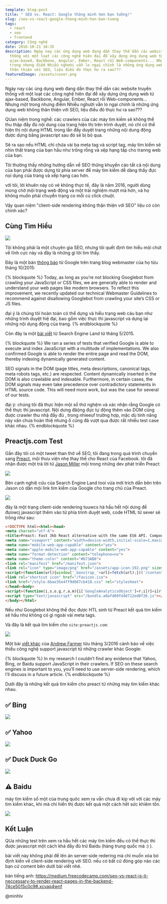 ```yaml
---
template: blog-post
title: " SEO vs. React: Google thông minh hơn bạn tưởng!"
slug: /seo-vs-react-google-thong-minh-hon-ban-tuong
tags:
  - react
  - seo
  - frontend
category: Công nghệ
date: 2016-10-21 16:35
description: Ngày nay các úng dụng web đang dần thay thế dần các website truyền
  thống với một loạt các công nghệ hiên đại để xây dựng ứng dụng web từ
  ajax-based, Backbone, Angular, Ember, React rồi Web-components... Nhưng một
  trong nhưng điểm Nhiều nghười vẫn lo ngại chính là những ứng dụng web không
  thân thiện với SEO, liệu điều đó thực hư ra sao???
featuredImage: /assets/cover.png
---
```

Ngày nay các úng dụng web đang dần thay thế dần các website truyền thống với một loạt các công nghệ hiên đại để xây dựng ứng dụng web từ ajax-based, Backbone, Angular, Ember,  React rồi Web-components... Nhưng một trong nhưng điểm Nhiều nghười vẫn lo ngại chính là những ứng dụng web không thân thiện với SEO, liệu điều đó thực hư ra sao???

<!--more-->

QUan niệm trong nghề: các crawlers của các máy tìm kiếm sẽ không thể thu thập đầy đủ nội dung của trang hiện thị trên trình duyệt, nó chỉ có thể hiện thị nội dung HTML trong lần đầy duyệt trang những nội dung động được dựng bằng javascript sau đó sẽ bị bỏ qua.

Sẽ ra sao nếu HTML chỉ chứa vài ba meta tag và script tag, máy tìm kiếm sẽ nhìn thất trang của bạn hầu như trống rỗng và xệp hạng tấp cho tranng web của bạn.

Tôi thường thấy những hướng dẫn về SEO thững khuyến cáo tất cả nội dung của bạn phải được dựng từ phía server để máy tìm kiếm dễ dàng thấy đực nọi dụng của trang và xếp hạng cao hơn.

với tôi, lời khuên này có vẻ không thực tế, đây là năm 2016, người dùng mong chờ mội trạng web động và một trải nghiệm mượt mà hơn, và họ không muốn phải chuyển trạng co mỗi cú click chuột.

Vậy quan niệm "client-side rendering không thận thiện với SEO" liệu có còn chính xác?

## Cùng Tìm Hiểu

![](/assets/react-seo-1.gif)

Tôi không phải là một chuyên gia SEO, nhưng tôi quết định tìm hiểu mội chút về lĩnh cực này và đây là những gì tôi tìm thấy.

Đây là một bản [thông báo](https://webmasters.googleblog.com/2015/10/deprecating-our-ajax-crawling-scheme.html) từ Google trên trang blog webmaster của họ từu tháng 10/2015:

{% blockquote %}
Today, as long as you’re not blocking Googlebot from crawling your JavaScript or CSS files, we are generally able to render and understand your web pages like modern browsers. To reflect this improvement, we recently updated our technical Webmaster Guidelines to recommend against disallowing Googlebot from crawling your site’s CSS or JS files.

đại ý là chúng tôi hoàn toàn có thể dựng và hiểu trạng web cảu bạn như những trình duyệt hiệ đại, bao gồm việc thực thi javascript và dựng lại những nội dụng động của trang.
{% endblockquote %}

Còn đây la một [bài viết](http://searchengineland.com/tested-googlebot-crawls-javascript-heres-learned-220157) từ Search Engine Land từ tháng 5/2015.

{% blockquote %}
We ran a series of tests that verified Google is able to execute and index JavaScript with a multitude of implementations. We also confirmed Google is able to render the entire page and read the DOM, thereby indexing dynamically generated content.

SEO signals in the DOM (page titles, meta descriptions, canonical tags, meta robots tags, etc.) are respected. Content dynamically inserted in the DOM is also crawlable and indexable. Furthermore, in certain cases, the DOM signals may even take precedence over contradictory statements in HTML source code. This will need more work, but was the case for several of our tests.

đại ý: chúng tôi đã thực hiện mội số thử nghệm và xác nhận rằng Google có thể thực thi javascript. Nội dưng đâộng đực tự động thêm vào DOM cũng được crawler thu nhậ đầy đủ , trong nhieeuf trường hợp, mặc dù tính năng này vãn chưa hoàn thiệ nhưng ố cũng đã vượt qua được rất nhiều test case khác nhau.
{% endblockquote %}

## Preactjs.com Test

Gần đây tôi có một tweet than thở về SEO, tôi đang trong quá trình chuyển sang [Preact](http://www.preactjs.com/), mội thưu viện nhẹ thay thế cho React của Facebook. tôi đã nhận được một trả lời từ [ Jason Miller](https://twitter.com/_developit) mội trong những dev phát triển Preact:

![](/assets/react-seo-3.png)

Bên cạnh nghiệ cứu của Search Engine Land tooi vừa mới trích dấn bên trên Jason  có dẫn mội link tìm kiếm của Google cho trang chủ của Preact.

![](/assets/react-seo-4.png)

đây là một trạng client-side rendering tuuwcs hà hầu hết nội dưng đề đựowcj javascript thêm vào từ phía trình duyệt web, code HTML từ sever sẽ trông như sau:

```html
<!DOCTYPE html><html><head>
<meta charset="utf-8">
<title>Preact: Fast 3kb React alternative with the same ES6 API. Components &amp; Virtual DOM.</title>
<meta name="viewport" content="width=device-width,initial-scale=1,maximum-scale=1,minimal-ui">
<meta name="mobile-web-app-capable" content="yes">
<meta name="apple-mobile-web-app-capable" content="yes">
<meta name="format-detection" content="telephone=no">
<meta name="theme-color" content="#673AB8">
<link rel="manifest" href="/manifest.json">
<link rel="icon" type="image/png" href="/assets/app-icon-192.png" sizes="192x192">
<script>(function(url){window['_boostrap_'+url]=fetch(url);})('/content'+location.pathname.replace(/^\/(repl)?\/?$/, '/index')+'.md');</script>
<link rel="shortcut icon" href="/favicon.ico">
<link href="/style.6bae35e4ff9d687cb418.css" rel="stylesheet">
</head><body>
<script>(function(i,s,o,g,r,a,m){i['GoogleAnalyticsObject']=r;i[r]=i[r]||function(){(i[r].q=i[r].q||[]).push(arguments)},i[r].l=1*new Date();a=s.createElement(o),m=s.getElementsByTagName(o)[0];a.async=1;a.src=g;m.parentNode.insertBefore(a,m)})(window,document,'script','//www.google-analytics.com/analytics.js','ga');ga('create', 'UA-6031694-20', 'auto');ga('send', 'pageview');</script>
<script type="text/javascript" src="/bundle.a0afd09fd48712ed0f26.js"></script>
</body></html>
```

Nếu như Googlebot không thể đọc được HTL sinh từ Preact kết quả tìm kiếm sẽ hầu như không có gì ngoài vài meta tags.

Và đây là kết quả tìm kiếm cho `site:preactjs.com`:

![](3.png)

Một bài [viết khác](http://andrewhfarmer.com/react-seo/) của [Andrew Farmer](https://twitter.com/ahfarmer) từu tháng 3/2016 cảnh báo về việc thiếu công nghệ support javascript từ những crawler khác Google:

{% blockquote %}
In my research I couldn’t find any evidence that Yahoo, Bing, or Baidu support JavaScript in their crawlers. If SEO on these search engines is important to you, you’ll need to use server-side rendering, which I’ll discuss in a future article.
{% endblockquote %}

Dưới đây là những kết quả tìm kiếm cho preact từ những máy tìm kiếm khác nhau.

## ✅ Bing

![](/assets/react-seo-6.5.png)

## ✅ Yahoo

![](/assets/react-seo-6.png)

## ✅ Duck Duck Go

![](/assets/react-seo-7.png)

## ⚠️ Baidu

máy tìm kiếm số một của trung quôc xem ra vẫn chưa đi kip với với các máy tìm kiếm khác, khi mà chỉ hiển thị được kết quả một cách hết sức khiêm tốn.

![](7.png)


## Kết Luận

QUa những test trên xem ra hầu hết các máy tìm kiếm đều có thể thực thi được javascript một cách khá đầy đủ trừ Baidu (hàng trung quốc mà :) ).

bài viết này không phải để lên án server-side redering mà chỉ muốn xóa bỏ định kiến về client-side rendering với SEO. nếu có bất cứ đóng góp nào các bạn cứ coment bên dưới bài viết nhé.

bản tiếng anh: <https://medium.freecodecamp.com/seo-vs-react-is-it-neccessary-to-render-react-pages-in-the-backend-74ce5015c0c9#.xcvaq4wnf>

@minhlv